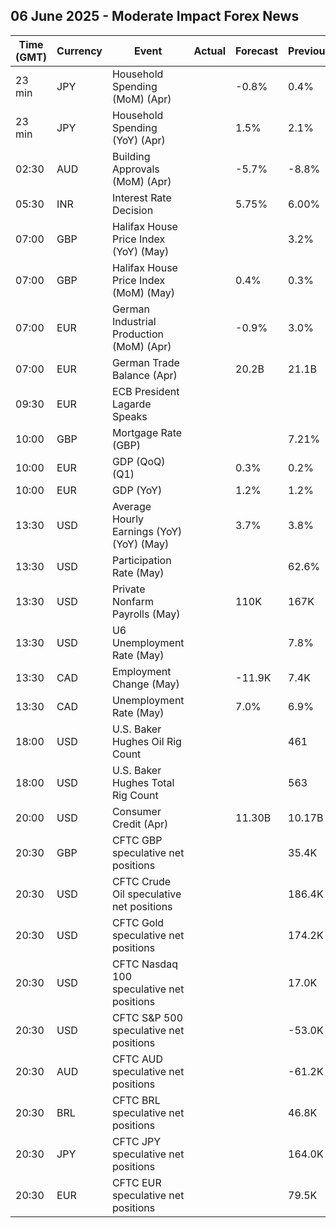 ## 06 June 2025 - Moderate Impact Forex News

| Time (GMT) | Currency | Event | Actual | Forecast | Previous |
|------|----------|-------|--------|----------|----------|
| 23 min | JPY | Household Spending (MoM) (Apr) |  | -0.8% | 0.4% |
| 23 min | JPY | Household Spending (YoY) (Apr) |  | 1.5% | 2.1% |
| 02:30 | AUD | Building Approvals (MoM) (Apr) |  | -5.7% | -8.8% |
| 05:30 | INR | Interest Rate Decision |  | 5.75% | 6.00% |
| 07:00 | GBP | Halifax House Price Index (YoY) (May) |  |  | 3.2% |
| 07:00 | GBP | Halifax House Price Index (MoM) (May) |  | 0.4% | 0.3% |
| 07:00 | EUR | German Industrial Production (MoM) (Apr) |  | -0.9% | 3.0% |
| 07:00 | EUR | German Trade Balance (Apr) |  | 20.2B | 21.1B |
| 09:30 | EUR | ECB President Lagarde Speaks |  |  |  |
| 10:00 | GBP | Mortgage Rate (GBP) |  |  | 7.21% |
| 10:00 | EUR | GDP (QoQ) (Q1) |  | 0.3% | 0.2% |
| 10:00 | EUR | GDP (YoY) |  | 1.2% | 1.2% |
| 13:30 | USD | Average Hourly Earnings (YoY) (YoY) (May) |  | 3.7% | 3.8% |
| 13:30 | USD | Participation Rate (May) |  |  | 62.6% |
| 13:30 | USD | Private Nonfarm Payrolls (May) |  | 110K | 167K |
| 13:30 | USD | U6 Unemployment Rate (May) |  |  | 7.8% |
| 13:30 | CAD | Employment Change (May) |  | -11.9K | 7.4K |
| 13:30 | CAD | Unemployment Rate (May) |  | 7.0% | 6.9% |
| 18:00 | USD | U.S. Baker Hughes Oil Rig Count |  |  | 461 |
| 18:00 | USD | U.S. Baker Hughes Total Rig Count |  |  | 563 |
| 20:00 | USD | Consumer Credit (Apr) |  | 11.30B | 10.17B |
| 20:30 | GBP | CFTC GBP speculative net positions |  |  | 35.4K |
| 20:30 | USD | CFTC Crude Oil speculative net positions |  |  | 186.4K |
| 20:30 | USD | CFTC Gold speculative net positions |  |  | 174.2K |
| 20:30 | USD | CFTC Nasdaq 100 speculative net positions |  |  | 17.0K |
| 20:30 | USD | CFTC S&P 500 speculative net positions |  |  | -53.0K |
| 20:30 | AUD | CFTC AUD speculative net positions |  |  | -61.2K |
| 20:30 | BRL | CFTC BRL speculative net positions |  |  | 46.8K |
| 20:30 | JPY | CFTC JPY speculative net positions |  |  | 164.0K |
| 20:30 | EUR | CFTC EUR speculative net positions |  |  | 79.5K |

